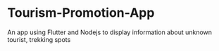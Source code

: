 # Tourism-Promotion-App
An app using Flutter and Nodejs to display information about unknown tourist, trekking spots 
